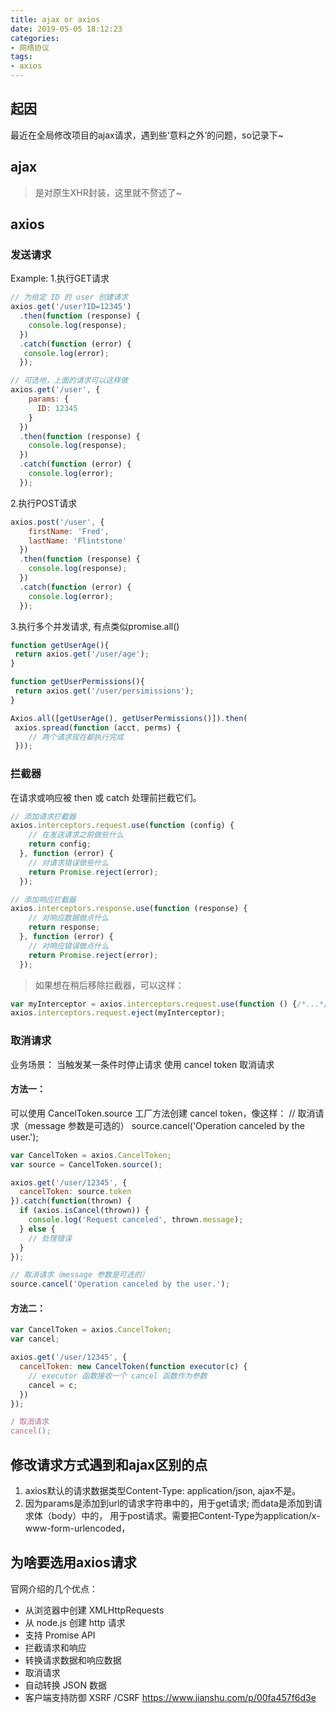 ```yaml
---
title: ajax or axios
date: 2019-05-05 18:12:23
categories: 
- 网络协议
tags: 
- axios
---
```


## 起因
最近在全局修改项目的ajax请求，遇到些‘意料之外’的问题，so记录下~

## ajax
> 是对原生XHR封装，这里就不赘述了~

## axios   

### 发送请求
Example:
1.执行GET请求
```javascript
// 为给定 ID 的 user 创建请求
axios.get('/user?ID=12345')
  .then(function (response) {
    console.log(response);
  })
  .catch(function (error) {
   console.log(error);
  });

// 可选地，上面的请求可以这样做
axios.get('/user', {
    params: {
      ID: 12345
    }
  })
  .then(function (response) {
    console.log(response);
  })
  .catch(function (error) {
    console.log(error);
  });

```

2.执行POST请求
```javascript
axios.post('/user', {
    firstName: 'Fred',
    lastName: 'Flintstone'
  })
  .then(function (response) {
    console.log(response);
  })
  .catch(function (error) {
    console.log(error);
  });

```

3.执行多个并发请求, 有点类似promise.all()
```javascript
function getUserAge(){
 return axios.get('/user/age');
}

function getUserPermissions(){
 return axios.get('/user/persimissions');
}

Axios.all([getUserAge(), getUserPermissions()]).then(
 axios.spread(function (acct, perms) {
    // 两个请求现在都执行完成
 }));
```


### 拦截器
在请求或响应被 then 或 catch 处理前拦截它们。
```javascript 
// 添加请求拦截器
axios.interceptors.request.use(function (config) {
    // 在发送请求之前做些什么
    return config;
  }, function (error) {
    // 对请求错误做些什么
    return Promise.reject(error);
  });

// 添加响应拦截器
axios.interceptors.response.use(function (response) {
    // 对响应数据做点什么
    return response;
  }, function (error) {
    // 对响应错误做点什么
    return Promise.reject(error);
  });

```

> 如果想在稍后移除拦截器，可以这样：

```javascript
var myInterceptor = axios.interceptors.request.use(function () {/*...*/});
axios.interceptors.request.eject(myInterceptor);
```

### 取消请求
业务场景： 当触发某一条件时停止请求
使用 cancel token 取消请求
#### 方法一：
可以使用 CancelToken.source 工厂方法创建 cancel token，像这样：
// 取消请求（message 参数是可选的）
source.cancel('Operation canceled by the user.');
```javascript 
var CancelToken = axios.CancelToken;
var source = CancelToken.source();

axios.get('/user/12345', {
  cancelToken: source.token
}).catch(function(thrown) {
  if (axios.isCancel(thrown)) {
    console.log('Request canceled', thrown.message);
  } else {
    // 处理错误
  }
});

// 取消请求（message 参数是可选的）
source.cancel('Operation canceled by the user.');
```

#### 方法二：
```javascript
var CancelToken = axios.CancelToken;
var cancel;

axios.get('/user/12345', {
  cancelToken: new CancelToken(function executor(c) {
    // executor 函数接收一个 cancel 函数作为参数
    cancel = c;
  })
});

/ 取消请求
cancel();
```
## 修改请求方式遇到和ajax区别的点
1. axios默认的请求数据类型Content-Type: application/json, ajax不是。
2. 因为params是添加到url的请求字符串中的，用于get请求;
而data是添加到请求体（body）中的， 用于post请求。需要把Content-Type为application/x-www-form-urlencoded，

## 为啥要选用axios请求
官网介绍的几个优点：
* 从浏览器中创建 XMLHttpRequests
* 从 node.js 创建 http 请求
* 支持 Promise API
* 拦截请求和响应
* 转换请求数据和响应数据
* 取消请求
* 自动转换 JSON 数据
* 客户端支持防御 XSRF /CSRF https://www.jianshu.com/p/00fa457f6d3e
